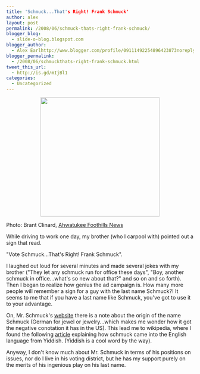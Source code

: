 ```yaml
---
title: 'Schmuck...That's Right! Frank Schmuck'
author: alex
layout: post
permalink: /2008/06/schmuck-thats-right-frank-schmuck/
blogger_blog:
  - slide-o-blog.blogspot.com
blogger_author:
  - Alex Earlhttp://www.blogger.com/profile/09111492254896423873noreply@blogger.com
blogger_permalink:
  - /2008/06/schmuckthats-right-frank-schmuck.html
tweet_this_url:
  - http://is.gd/mIjBl1
categories:
  - Uncategorized
---
```

<a onblur="try {parent.deselectBloggerImageGracefully();} catch(e) {}" href="http://images.quickblogcast.com/35238-32833/Schmuck.jpg"><img style="display:block; margin:0px auto 10px; text-align:center;cursor:pointer; cursor:hand;width: 320px;" src="http://images.quickblogcast.com/35238-32833/Schmuck.jpg" border="0" alt="" /></a>

Photo: Brant Clinard, [Ahwatukee Foothills News][1]

While driving to work one day, my brother (who I carpool with) pointed out a sign that read.

"Vote Schmuck...That's Right! Frank Schmuck".

I laughed out loud for several minutes and made several jokes with my brother ("They let any schmuck run for office these days", "Boy, another schmuck in office...what's so new about that?" and so on and so forth). Then I began to realize how genius the ad campaign is. How many more people will remember a sign for a guy with the last name Schmuck?! It seems to me that if you have a last name like Schmuck, you've got to use it to your advantage. 

On, Mr. Schmuck's [website][2] there is a note about the origin of the name Schmuck (German for jewel or jewelry...which makes me wonder how it got the negative conotation it has in the US). This lead me to wikipedia, where I found the following [article][3] explaining how schmuck came into the English language from Yiddish. (Yiddish is a cool word by the way). 

Anyway, I don't know much about Mr. Schmuck in terms of his positions on issues, nor do I live in his voting district, but he has my support purely on the merits of his ingenious play on his last name.



 [1]: http://www.ahwatukee.com/news/signs_3245___article.html/sign_campaign.html
 [2]: http://www.teamschmuck.com
 [3]: http://en.wikipedia.org/wiki/Schmuck_(pejorative)